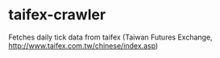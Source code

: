 taifex-crawler
============================

Fetches daily tick data from taifex (Taiwan Futures Exchange, http://www.taifex.com.tw/chinese/index.asp)

